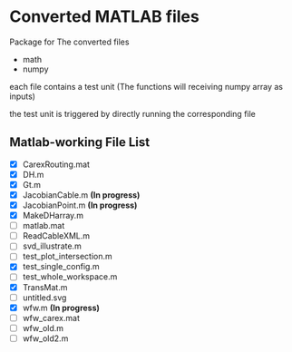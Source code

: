 # Converted MATLAB files

Package for The converted files
  
 - math
 - numpy
  
each file contains a test unit (The functions will receiving numpy array as inputs)

the test unit is triggered by directly running the corresponding file


## Matlab-working File List
  - [x] CarexRouting.mat
  - [x] DH.m
  - [x] Gt.m
  - [x] JacobianCable.m   **(In progress)**
  - [x] JacobianPoint.m   **(In progress)**
  - [x] MakeDHarray.m
  - [ ] matlab.mat
  - [ ] ReadCableXML.m
  - [ ] svd_illustrate.m
  - [ ] test_plot_intersection.m
  - [x] test_single_config.m
  - [ ] test_whole_workspace.m
  - [x] TransMat.m
  - [ ] untitled.svg
  - [x] wfw.m   **(In progress)**
  - [ ] wfw_carex.mat
  - [ ] wfw_old.m
  - [ ] wfw_old2.m
